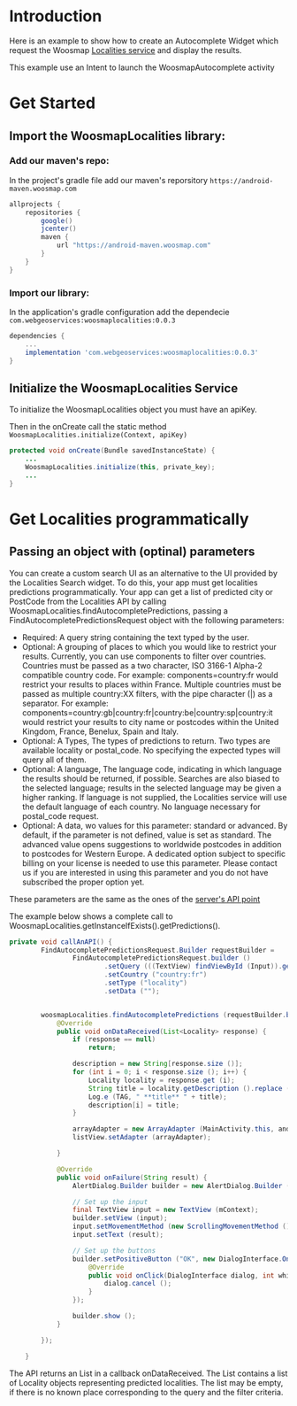 # Introduction
Here is an example to show how to create an Autocomplete Widget which request the Woosmap <a href='https://developers.woosmap.com/products/localities/search-city-postcode/'>Localities service</a> and display the results.

This example use an Intent to launch the WoosmapAutocomplete activity

# Get Started
## Import the WoosmapLocalities library:
### Add our maven's repo:
In the project's gradle file add our maven's reporsitory `https://android-maven.woosmap.com`
```gradle
allprojects {
    repositories {
        google()
        jcenter()
        maven {
            url "https://android-maven.woosmap.com"
        }
    }
}
```

### Import our library:
In the application's gradle configuration add the dependecie `com.webgeoservices:woosmaplocalities:0.0.3`

```gradle
dependencies {
    ...
    implementation 'com.webgeoservices:woosmaplocalities:0.0.3'
}
```
## Initialize the WoosmapLocalities Service
To initialize the WoosmapLocalities object you must have an apiKey. 

Then in the onCreate call the static method `WoosmapLocalities.initialize(Context, apiKey)`

```java
protected void onCreate(Bundle savedInstanceState) {
    ...
    WoosmapLocalities.initialize(this, private_key);
    ...
}
```

# Get Localities programmatically
## Passing an object with (optinal) parameters
You can create a custom search UI as an alternative to the UI provided by the Localities Search widget. 
To do this, your app must get localities predictions programmatically. Your app can get a list of predicted city or PostCode from the Localities API by calling WoosmapLocalities.findAutocompletePredictions, 
passing a FindAutocompletePredictionsRequest object with the following parameters:
* Required: A query string containing the text typed by the user.
* Optional: A grouping of places to which you would like to restrict your results. Currently, you can use components to filter over countries. Countries must be passed as a two character, ISO 3166-1 Alpha-2 compatible country code. For example: components=country:fr would restrict your results to places within France. Multiple countries must be passed as multiple country:XX filters, with the pipe character (|) as a separator. For example: components=country:gb|country:fr|country:be|country:sp|country:it would restrict your results to city name or postcodes within the United Kingdom, France, Benelux, Spain and Italy.
* Optional: A Types, The types of predictions to return. Two types are available locality or postal_code. No specifying the expected types will query all of them.
* Optional: A language, The language code, indicating in which language the results should be returned, if possible. Searches are also biased to the selected language; results in the selected language may be given a higher ranking. If language is not supplied, the Localities service will use the default language of each country. No language necessary for postal_code request.
* Optional: A data, wo values for this parameter: standard or advanced. By default, if the parameter is not defined, value is set as standard. The advanced value opens suggestions to worldwide postcodes in addition to postcodes for Western Europe. A dedicated option subject to specific billing on your license is needed to use this parameter. Please contact us if you are interested in using this parameter and you do not have subscribed the proper option yet.

These parameters are the same as the ones of the <a href='https://developers.woosmap.com/products/localities/search-city-postcode/#optional-parameters'>server's API point</a>

The example below shows a complete call to WoosmapLocalities.getInstanceIfExists().getPredictions().
```java
private void callAnAPI() {
        FindAutocompletePredictionsRequest.Builder requestBuilder =
                FindAutocompletePredictionsRequest.builder ()
                        .setQuery (((TextView) findViewById (Input)).getText ().toString ())
                        .setCountry ("country:fr")
                        .setType ("locality")
                        .setData ("");


        woosmapLocalities.findAutocompletePredictions (requestBuilder.build (), new GetResponseCallback () {
            @Override
            public void onDataReceived(List<Locality> response) {
                if (response == null)
                    return;

                description = new String[response.size ()];
                for (int i = 0; i < response.size (); i++) {
                    Locality locality = response.get (i);
                    String title = locality.getDescription ().replace (" ", "");
                    Log.e (TAG, " **title** " + title);
                    description[i] = title;
                }

                arrayAdapter = new ArrayAdapter (MainActivity.this, android.R.layout.simple_list_item_1, description);
                listView.setAdapter (arrayAdapter);

            }

            @Override
            public void onFailure(String result) {
                AlertDialog.Builder builder = new AlertDialog.Builder (mContext);

                // Set up the input
                final TextView input = new TextView (mContext);
                builder.setView (input);
                input.setMovementMethod (new ScrollingMovementMethod ());
                input.setText (result);

                // Set up the buttons
                builder.setPositiveButton ("OK", new DialogInterface.OnClickListener () {
                    @Override
                    public void onClick(DialogInterface dialog, int which) {
                        dialog.cancel ();
                    }
                });

                builder.show ();
            }

        });

    }
```
The API returns an List<Locality> in a callback onDataReceived. The List<Locality> contains a list of Locality objects representing predicted localities. 
The list may be empty, if there is no known place corresponding to the query and the filter criteria.
